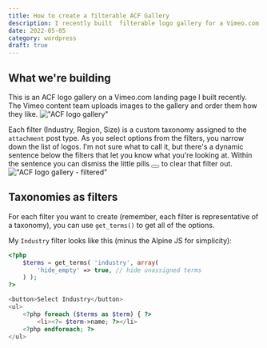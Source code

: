 ```yaml
---
title: How to create a filterable ACF Gallery
description: I recently built  filterable logo gallery for a Vimeo.com landing page. Here's how I did it.
date: 2022-05-05
category: wordpress
draft: true
---
```


## What we're building 
This is an ACF logo gallery on a Vimeo.com landing page I built recently. The Vimeo content team uploads images to the gallery and order them how they like.
!["ACF logo gallery"](../../images/blog/vimeo-logo-gallery.png "An ACF logo gallery")

Each filter (Industry, Region, Size) is a custom taxonomy assigned to the `attachment` post type. As you select options from the filters, you narrow down the list of logos. I'm not sure what to call it, but there's a dynamic sentence below the filters that let you know what you're looking at. Within the sentence you can dismiss the <span class="inline-flex rounded-full items-center py-0.5 pl-2.5 pr-1 text-sm font-medium bg-slate-100 text-slate-700 dark:bg-slate-700 dark:text-white">
    little pills
    <button type="button" class="flex-shrink-0 ml-1 h-4 w-4 rounded-full inline-flex items-center justify-center text-slate-400 hover:bg-slate-200 hover:text-slate-500 focus:outline-none focus:bg-slate-500 focus:text-white dark:bg-slate-600 dark:text-slate-300">
        <svg class="h-2 w-2" stroke="currentColor" fill="none" viewBox="0 0 8 8"><path stroke-linecap="round" stroke-width="1.5" d="M1 1l6 6m0-6L1 7" /></svg>
    </button>
</span> to clear that filter out.
!["ACF logo gallery - filtered"](../../images/blog/vimeo-logo-gallery-filter.png "Filtering the ACF logo gallery")

## Taxonomies as filters 


For each filter you want to create (remember, each filter is representative of a taxonomy), you can use `get_terms()` to get all of the options.

My `Industry` filter looks like this (minus the Alpine JS for simplicity):

```php
<?php
    $terms = get_terms( 'industry', array(
        'hide_empty' => true, // hide unassigned terms
    ) ); 
?>

<button>Select Industry</button>
<ul>
    <?php foreach ($terms as $term) { ?>   
        <li><?= $term->name; ?></li>
    <?php endforeach; ?>
</ul>

```



